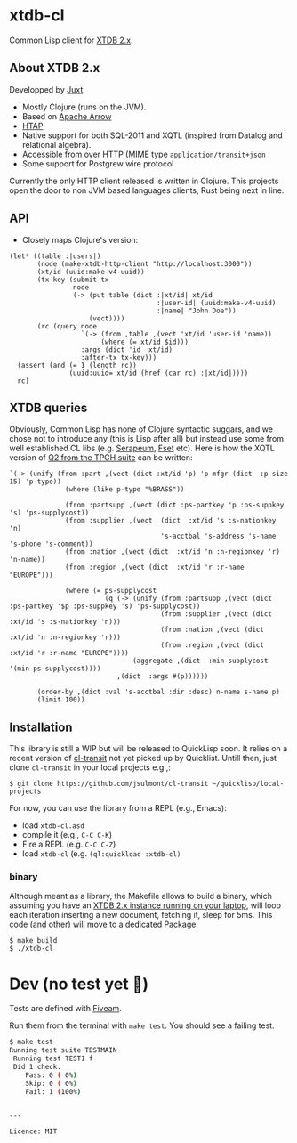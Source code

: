 # xtdb-cl

Common Lisp client for [XTDB 2.x](https://xtdb.com/v2). 

## About XTDB 2.x

Developped by [Juxt](https://www.juxt.pro/):

 * Mostly Clojure (runs on the JVM).
 * Based on [Apache Arrow ](https://arrow.apache.org/)
 * [HTAP](https://en.wikipedia.org/wiki/Hybrid_transactional/analytical_processing)
 * Native support for both SQL-2011 and XQTL (inspired from Datalog and relational algebra).
 * Accessible from over HTTP (MIME type `application/transit+json`
 * Some support for Postgrew wire protocol
 
Currently the only HTTP client released is written in Clojure.
This projects open the door to non JVM based languages clients, Rust being next in line.

## API 
* Closely maps Clojure's version:
```Common Lisp
(let* ((table :|users|)
       (node (make-xtdb-http-client "http://localhost:3000"))
       (xt/id (uuid:make-v4-uuid))
       (tx-key (submit-tx
                node
                (-> (put table (dict :|xt/id| xt/id
                                     :|user-id| (uuid:make-v4-uuid)
                                     :|name| "John Doe"))
                    (vect))))
       (rc (query node
                  `(-> (from ,table ,(vect 'xt/id 'user-id 'name))
                       (where (= xt/id $id)))
                  :args (dict 'id  xt/id)
                  :after-tx tx-key)))
  (assert (and (= 1 (length rc))
               (uuid:uuid= xt/id (href (car rc) :|xt/id|))))
  rc)
```

## XTDB queries
Obviously, Common Lisp has none of Clojure syntactic suggars, and we chose not to introduce any (this is Lisp after all) but instead use some from  well established CL libs (e.g. [Serapeum](https://github.com/ruricolist/serapeum/blob/master/REFERENCE.md), [Fset](https://github.com/slburson/fset) etc).
Here is how the XQTL version of [Q2 from the TPCH suite](https://github.com/xtdb/xtdb/blob/2.x/modules/datasets/src/main/clojure/xtdb/datasets/tpch/xtql.clj#L26-L45) can be written:
``` Common Lisp
`(-> (unify (from :part ,(vect (dict :xt/id 'p) 'p-mfgr (dict  :p-size 15) 'p-type))
              (where (like p-type "%BRASS"))

              (from :partsupp ,(vect (dict :ps-partkey 'p :ps-suppkey 's) 'ps-supplycost))
              (from :supplier ,(vect  (dict  :xt/id 's :s-nationkey 'n)
                                      's-acctbal 's-address 's-name 's-phone 's-comment))
              (from :nation ,(vect (dict  :xt/id 'n :n-regionkey 'r) 'n-name))
              (from :region ,(vect (dict  :xt/id 'r :r-name "EUROPE")))

              (where (= ps-supplycost
                        (q (-> (unify (from :partsupp ,(vect (dict :ps-partkey '$p :ps-suppkey 's) 'ps-supplycost))
                                      (from :supplier ,(vect (dict :xt/id 's :s-nationkey 'n)))
                                      (from :nation ,(vect (dict :xt/id 'n :n-regionkey 'r)))
                                      (from :region ,(vect (dict :xt/id 'r :r-name "EUROPE"))))
                               (aggregate ,(dict  :min-supplycost '(min ps-supplycost))))
                           ,(dict  :args #(p))))))

       (order-by ,(dict :val 's-acctbal :dir :desc) n-name s-name p)
       (limit 100))
```
## Installation
This library is still a WIP but will be released to QuickLisp soon. 
It relies on a recent version of [cl-transit](https://github.com/jsulmont/cl-transit) not yet picked up by Quicklist. Untill then, just clone `cl-transit` in your local projects e.g.,:
``` Shell
$ git clone https://github.com/jsulmont/cl-transit ~/quicklisp/local-projects
```
For now, you can use the library from a REPL (e.g., Emacs):

* load `xtdb-cl.asd`
* compile it (e.g., `C-C C-K`)
* Fire a REPL (e.g. `C-C C-Z`)
* load `xtdb-cl` (e.g. `(ql:quickload :xtdb-cl)`


### binary
Although meant as a library, the Makefile allows to build a binary, which assuming you have an [XTDB 2.x instance running on your laptop](https://docs.xtdb.com/reference/main/installation), will loop each iteration inserting a new document, fetching it, sleep for 5ms. 
This code (and other) will move to a dedicated Package.
```
$ make build
$ ./xtdb-cl 

```

# Dev (no test yet 🤦)

Tests are defined with [Fiveam](https://common-lisp.net/project/fiveam/docs/).

Run them from the terminal with `make test`. You should see a failing test.

```bash
$ make test
Running test suite TESTMAIN
 Running test TEST1 f
 Did 1 check.
    Pass: 0 ( 0%)
    Skip: 0 ( 0%)
    Fail: 1 (100%)


---

Licence: MIT
